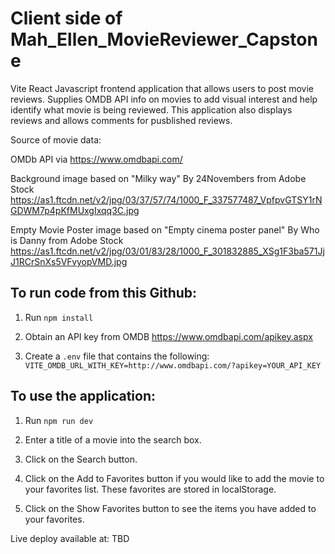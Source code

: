 # Client side of Mah_Ellen_MovieReviewer_Capstone

Vite React Javascript frontend application that allows users to post movie reviews. Supplies OMDB API info on movies to add visual interest and help identify what movie is being reviewed. This application also displays reviews and allows comments for pusblished reviews.

Source of movie data:

OMDb API via  https://www.omdbapi.com/

Background image based on "Milky way" By 24Novembers from Adobe Stock
https://as1.ftcdn.net/v2/jpg/03/37/57/74/1000_F_337577487_VpfpvGTSY1rNGDWM7p4pKfMUxgIxqq3C.jpg

Empty Movie Poster image based on "Empty cinema poster panel"
By Who is Danny from Adobe Stock
https://as1.ftcdn.net/v2/jpg/03/01/83/28/1000_F_301832885_XSg1F3ba571JjJ1RCrSnXs5VFvyopVMD.jpg


## To run code from this Github:

1. Run `npm install`

2. Obtain an API key from OMDB https://www.omdbapi.com/apikey.aspx

3. Create a `.env` file that contains the following:
`VITE_OMDB_URL_WITH_KEY=http://www.omdbapi.com/?apikey=YOUR_API_KEY`

## To use the application:

1. Run `npm run dev`

2. Enter a title of a movie into the search box.

3. Click on the Search button.

4. Click on the Add to Favorites button if you would like to add the movie to your favorites list. These favorites are stored in localStorage. 

5. Click on the Show Favorites button to see the items you have added to your favorites.

Live deploy available at: TBD